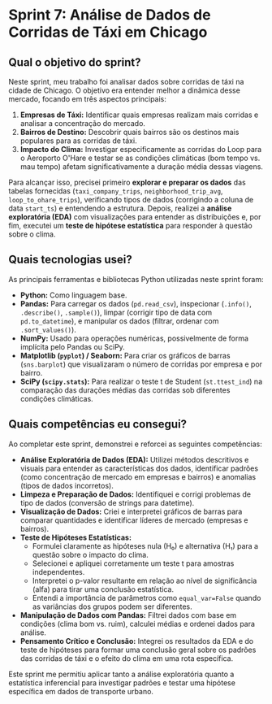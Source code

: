 # Sprint 7: Análise de Dados de Corridas de Táxi em Chicago

## Qual o objetivo do sprint?

Neste sprint, meu trabalho foi analisar dados sobre corridas de táxi na cidade de Chicago. O objetivo era entender melhor a dinâmica desse mercado, focando em três aspectos principais:

1.  **Empresas de Táxi:** Identificar quais empresas realizam mais corridas e analisar a concentração do mercado.
2.  **Bairros de Destino:** Descobrir quais bairros são os destinos mais populares para as corridas de táxi.
3.  **Impacto do Clima:** Investigar especificamente as corridas do Loop para o Aeroporto O'Hare e testar se as condições climáticas (bom tempo vs. mau tempo) afetam significativamente a duração média dessas viagens.

Para alcançar isso, precisei primeiro **explorar e preparar os dados** das tabelas fornecidas (`taxi_company_trips`, `neighborhood_trip_avg`, `loop_to_ohare_trips`), verificando tipos de dados (corrigindo a coluna de data `start_ts`) e entendendo a estrutura. Depois, realizei a **análise exploratória (EDA)** com visualizações para entender as distribuições e, por fim, executei um **teste de hipótese estatística** para responder à questão sobre o clima.

## Quais tecnologias usei?

As principais ferramentas e bibliotecas Python utilizadas neste sprint foram:

*   **Python:** Como linguagem base.
*   **Pandas:** Para carregar os dados (`pd.read_csv`), inspecionar (`.info()`, `.describe()`, `.sample()`), limpar (corrigir tipo de data com `pd.to_datetime`), e manipular os dados (filtrar, ordenar com `.sort_values()`).
*   **NumPy:** Usado para operações numéricas, possivelmente de forma implícita pelo Pandas ou SciPy.
*   **Matplotlib (`pyplot`) / Seaborn:** Para criar os gráficos de barras (`sns.barplot`) que visualizaram o número de corridas por empresa e por bairro.
*   **SciPy (`scipy.stats`):** Para realizar o teste t de Student (`st.ttest_ind`) na comparação das durações médias das corridas sob diferentes condições climáticas.

## Quais competências eu consegui?

Ao completar este sprint, demonstrei e reforcei as seguintes competências:

*   **Análise Exploratória de Dados (EDA):** Utilizei métodos descritivos e visuais para entender as características dos dados, identificar padrões (como concentração de mercado em empresas e bairros) e anomalias (tipos de dados incorretos).
*   **Limpeza e Preparação de Dados:** Identifiquei e corrigi problemas de tipo de dados (conversão de strings para datetime).
*   **Visualização de Dados:** Criei e interpretei gráficos de barras para comparar quantidades e identificar líderes de mercado (empresas e bairros).
*   **Teste de Hipóteses Estatísticas:**
    *   Formulei claramente as hipóteses nula (H₀) e alternativa (H₁) para a questão sobre o impacto do clima.
    *   Selecionei e apliquei corretamente um teste t para amostras independentes.
    *   Interpretei o p-valor resultante em relação ao nível de significância (alfa) para tirar uma conclusão estatística.
    *   Entendi a importância de parâmetros como `equal_var=False` quando as variâncias dos grupos podem ser diferentes.
*   **Manipulação de Dados com Pandas:** Filtrei dados com base em condições (clima bom vs. ruim), calculei médias e ordenei dados para análise.
*   **Pensamento Crítico e Conclusão:** Integrei os resultados da EDA e do teste de hipóteses para formar uma conclusão geral sobre os padrões das corridas de táxi e o efeito do clima em uma rota específica.

Este sprint me permitiu aplicar tanto a análise exploratória quanto a estatística inferencial para investigar padrões e testar uma hipótese específica em dados de transporte urbano.